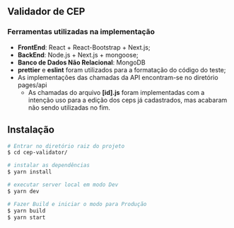 ## Validador de CEP

### Ferramentas utilizadas na implementação

-   **FrontEnd**: React + React-Bootstrap + Next.js;
-   **BackEnd**: Node.js + Next.js + mongoose;
-   **Banco de Dados Não Relacional**: MongoDB
-   **prettier** e **eslint** foram utilizados para a formatação do código do teste;
-   As implementações das chamadas da API encontram-se no diretório pages/api
    -   As chamadas do arquivo **[id].js** foram implementadas com a intenção uso para a edição dos ceps já cadastrados, mas acabaram não sendo utilizadas no fim.

## Instalação

```bash
# Entrar no diretório raiz do projeto
$ cd cep-validator/

# instalar as dependências
$ yarn install

# executar server local em modo Dev
$ yarn dev

# Fazer Build e iniciar o modo para Produção
$ yarn build
$ yarn start

```
